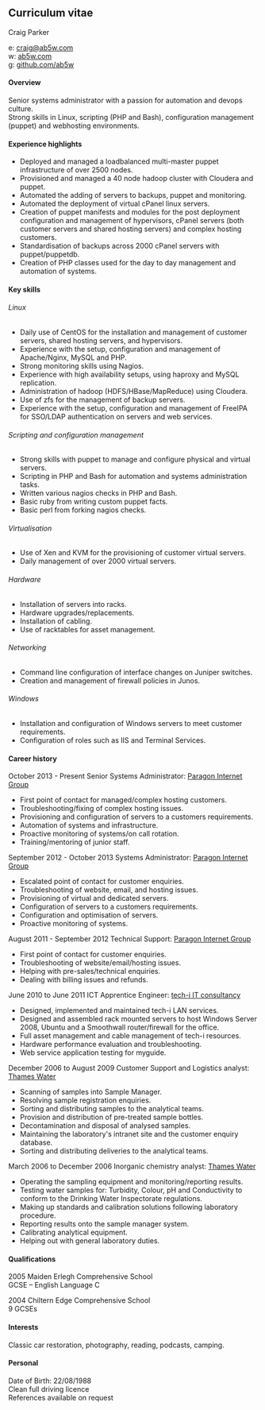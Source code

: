 ## Curriculum vitae

Craig Parker

e: craig@ab5w.com  
w: [ab5w.com](http://ab5w.com/about)  
g: [github.com/ab5w](https://github.com/ab5w)  

#### Overview

Senior systems administrator with a passion for automation and devops culture.  
Strong skills in Linux, scripting (PHP and Bash), configuration management (puppet) and webhosting environments.

#### Experience highlights

* Deployed and managed a loadbalanced multi-master puppet infrastructure of over 2500 nodes.
* Provisioned and managed a 40 node hadoop cluster with Cloudera and puppet.
* Automated the adding of servers to backups, puppet and monitoring.
* Automated the deployment of virtual cPanel linux servers.
* Creation of puppet manifests and modules for the post deployment configuration and management of hypervisors, cPanel servers (both customer servers and shared hosting servers) and complex hosting customers.
* Standardisation of backups across 2000 cPanel servers with puppet/puppetdb.
* Creation of PHP classes used for the day to day management and automation of systems.

#### Key skills

###### Linux

* Daily use of CentOS for the installation and management of customer servers, shared hosting servers, and hypervisors.
* Experience with the setup, configuration and management of Apache/Nginx, MySQL and PHP.
* Strong monitoring skills using Nagios.
* Experience with high availability setups, using haproxy and MySQL replication.
* Administration of hadoop (HDFS/HBase/MapReduce) using Cloudera.
* Use of zfs for the management of backup servers.
* Experience with the setup, configuration and management of FreeIPA for SSO/LDAP authentication on servers and web services.


###### Scripting and configuration management

* Strong skills with puppet to manage and configure physical and virtual servers.
* Scripting in PHP and Bash for automation and systems administration tasks.
* Written various nagios checks in PHP and Bash.
* Basic ruby from writing custom puppet facts.
* Basic perl from forking nagios checks.

###### Virtualisation

* Use of Xen and KVM for the provisioning of customer virtual servers.
* Daily management of over 2000 virtual servers.

###### Hardware

* Installation of servers into racks.
* Hardware upgrades/replacements.
* Installation of cabling.
* Use of racktables for asset management.

###### Networking

* Command line configuration of interface changes on Juniper switches.
* Creation and management of firewall policies in Junos.

###### Windows

* Installation and configuration of Windows servers to meet customer requirements.
* Configuration of roles such as IIS and Terminal Services.

#### Career history

October 2013 - Present
Senior Systems Administrator: [Paragon Internet Group](http://paragon.net.uk)

* First point of contact for managed/complex hosting customers.
* Troubleshooting/fixing of complex hosting issues.
* Provisioning and configuration of servers to a customers requirements.
* Automation of systems and infrastructure.
* Proactive monitoring of systems/on call rotation.
* Training/mentoring of junior staff.


September 2012 - October 2013
Systems Administrator: [Paragon Internet Group](http://paragon.net.uk)

* Escalated point of contact for customer enquiries.
* Troubleshooting of website, email, and hosting issues.
* Provisioning of virtual and dedicated servers.
* Configuration of servers to a customers requirements.
* Configuration and optimisation of servers.
* Proactive monitoring of systems.


August 2011 - September 2012
Technical Support: [Paragon Internet Group](http://paragon.net.uk)

* First point of contact for customer enquiries.
* Troubleshooting of website/email/hosting issues.
* Helping with pre-sales/technical enquiries.
* Dealing with billing issues and refunds.


June 2010 to June 2011
ICT Apprentice Engineer: [tech-i IT consultancy](http://www.tech-i.co.uk)

* Designed, implemented and maintained tech-i LAN services.
* Designed and assembled rack mounted servers to host Windows Server 2008, Ubuntu and a Smoothwall router/firewall for the office.
* Full asset management and cable management of tech-i resources.
* Hardware performance evaluation and troubleshooting.
* Web service application testing for myguide.


December 2006 to August 2009
Customer Support and Logistics analyst: [Thames Water](http://www.thameswater.co.uk/)

* Scanning of samples into Sample Manager.
* Resolving sample registration enquiries.
* Sorting and distributing samples to the analytical teams.
* Provision and distribution of pre-treated sample bottles.
* Decontamination and disposal of analysed samples.
* Maintaining the laboratory's intranet site and the customer enquiry database.
* Sorting and distributing deliveries to the analytical teams.


March 2006 to  December 2006
Inorganic chemistry analyst: [Thames Water](http://www.thameswater.co.uk/)

* Operating the sampling equipment and monitoring/reporting results.
* Testing water samples for: Turbidity, Colour, pH and Conductivity to conform to the Drinking Water Inspectorate regulations.
* Making up standards and calibration solutions following laboratory procedure.
* Reporting results onto the sample manager system.
* Calibrating analytical equipment.
* Helping out with general laboratory duties.


#### Qualifications

2005 Maiden Erlegh Comprehensive School  
GCSE – English Language C

2004 Chiltern Edge Comprehensive School  
9 GCSEs

#### Interests

Classic car restoration, photography, reading, podcasts, camping.

#### Personal

Date of Birth: 22/08/1988  
Clean full driving licence  
References available on request  
